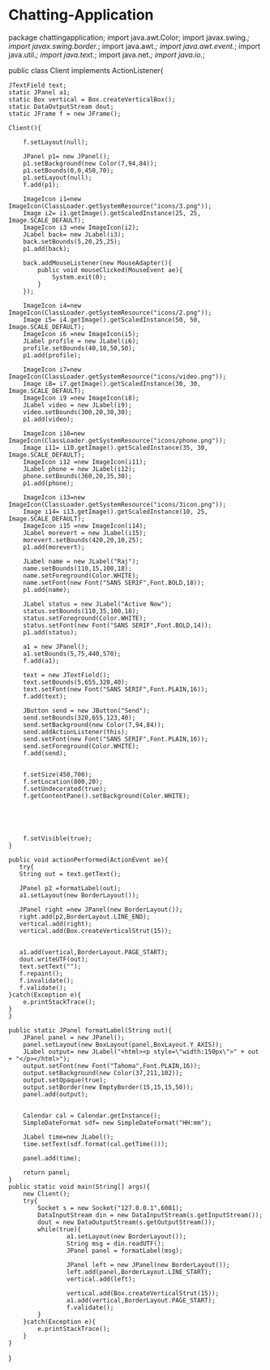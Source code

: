 # Chatting-Application
package chattingapplication;
import java.awt.Color;
import javax.swing.*;
import javax.swing.border.*;
import java.awt.*;
import java.awt.event.*;
import java.util.*;
import java.text.*;
import java.net.*;
import java.io.*;

public class Client implements ActionListener{
    
    JTextField text;
    static JPanel a1;
    static Box vertical = Box.createVerticalBox();
    static DataOutputStream dout;
    static JFrame f = new JFrame();
    
    Client(){
        
        f.setLayout(null);
        
        JPanel p1= new JPanel();
        p1.setBackground(new Color(7,94,84));
        p1.setBounds(0,0,450,70);
        p1.setLayout(null);
        f.add(p1);
        
        ImageIcon i1=new ImageIcon(ClassLoader.getSystemResource("icons/3.png"));
        Image i2= i1.getImage().getScaledInstance(25, 25, Image.SCALE_DEFAULT);
        ImageIcon i3 =new ImageIcon(i2);
        JLabel back= new JLabel(i3);
        back.setBounds(5,20,25,25);
        p1.add(back);
        
        back.addMouseListener(new MouseAdapter(){
            public void mouseClicked(MouseEvent ae){
                System.exit(0);
            }
        });
        
        ImageIcon i4=new ImageIcon(ClassLoader.getSystemResource("icons/2.png"));
        Image i5= i4.getImage().getScaledInstance(50, 50, Image.SCALE_DEFAULT);
        ImageIcon i6 =new ImageIcon(i5);
        JLabel profile = new JLabel(i6);
        profile.setBounds(40,10,50,50);
        p1.add(profile);
        
        ImageIcon i7=new ImageIcon(ClassLoader.getSystemResource("icons/video.png"));
        Image i8= i7.getImage().getScaledInstance(30, 30, Image.SCALE_DEFAULT);
        ImageIcon i9 =new ImageIcon(i8);
        JLabel video = new JLabel(i9);
        video.setBounds(300,20,30,30);
        p1.add(video);
        
        ImageIcon i10=new ImageIcon(ClassLoader.getSystemResource("icons/phone.png"));
        Image i11= i10.getImage().getScaledInstance(35, 30, Image.SCALE_DEFAULT);
        ImageIcon i12 =new ImageIcon(i11);
        JLabel phone = new JLabel(i12);
        phone.setBounds(360,20,35,30);
        p1.add(phone);
        
        ImageIcon i13=new ImageIcon(ClassLoader.getSystemResource("icons/3icon.png"));
        Image i14= i13.getImage().getScaledInstance(10, 25, Image.SCALE_DEFAULT);
        ImageIcon i15 =new ImageIcon(i14);
        JLabel morevert = new JLabel(i15);
        morevert.setBounds(420,20,10,25);
        p1.add(morevert);
        
        JLabel name = new JLabel("Raj");
        name.setBounds(110,15,100,18);
        name.setForeground(Color.WHITE);
        name.setFont(new Font("SANS SERIF",Font.BOLD,18));
        p1.add(name);
        
        JLabel status = new JLabel("Active Now");
        status.setBounds(110,35,100,18);
        status.setForeground(Color.WHITE);
        status.setFont(new Font("SANS SERIF",Font.BOLD,14));
        p1.add(status);
        
        a1 = new JPanel();
        a1.setBounds(5,75,440,570);
        f.add(a1);
        
        text = new JTextField();
        text.setBounds(5,655,320,40);
        text.setFont(new Font("SANS SERIF",Font.PLAIN,16));
        f.add(text);
        
        JButton send = new JButton("Send");
        send.setBounds(320,655,123,40);
        send.setBackground(new Color(7,94,84));
        send.addActionListener(this);
        send.setFont(new Font("SANS SERIF",Font.PLAIN,16));
        send.setForeground(Color.WHITE);
        f.add(send);
        
        
        f.setSize(450,700);
        f.setLocation(800,20);
        f.setUndecorated(true);
        f.getContentPane().setBackground(Color.WHITE);
        
        
        
        
        
        f.setVisible(true);
    }
    
    public void actionPerformed(ActionEvent ae){
       try{ 
       String out = text.getText();
       
       JPanel p2 =formatLabel(out);
       a1.setLayout(new BorderLayout());
       
       JPanel right =new JPanel(new BorderLayout());
       right.add(p2,BorderLayout.LINE_END);
       vertical.add(right);
       vertical.add(Box.createVerticalStrut(15));
       
       
       a1.add(vertical,BorderLayout.PAGE_START);
       dout.writeUTF(out);
       text.setText("");
       f.repaint();
       f.invalidate();
       f.validate();
    }catch(Exception e){
        e.printStackTrace();
    }   
    }
    
    public static JPanel formatLabel(String out){
        JPanel panel = new JPanel();
        panel.setLayout(new BoxLayout(panel,BoxLayout.Y_AXIS));
        JLabel output= new JLabel("<html><p style=\"width:150px\">" + out + "</p></html>");
        output.setFont(new Font("Tahoma",Font.PLAIN,16));
        output.setBackground(new Color(37,211,102));
        output.setOpaque(true);
        output.setBorder(new EmptyBorder(15,15,15,50));
        panel.add(output);
        
        
        Calendar cal = Calendar.getInstance();
        SimpleDateFormat sdf= new SimpleDateFormat("HH:mm");
        
        JLabel time=new JLabel();
        time.setText(sdf.format(cal.getTime()));
        
        panel.add(time);
        
        return panel;
    }
    public static void main(String[] args){
        new Client();
        try{
            Socket s = new Socket("127.0.0.1",6001);
            DataInputStream din = new DataInputStream(s.getInputStream());
            dout = new DataOutputStream(s.getOutputStream());
            while(true){
                    a1.setLayout(new BorderLayout());
                    String msg = din.readUTF();
                    JPanel panel = formatLabel(msg);
                    
                    JPanel left = new JPanel(new BorderLayout());
                    left.add(panel,BorderLayout.LINE_START);
                    vertical.add(left);
                    
                    vertical.add(Box.createVerticalStrut(15));
                    a1.add(vertical,BorderLayout.PAGE_START);
                    f.validate();
            }
        }catch(Exception e){
            e.printStackTrace();
        }
    }
}
